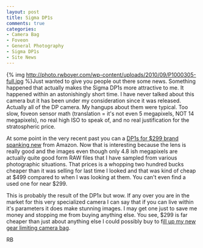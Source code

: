 ```yaml
---
layout: post
title: Sigma DP1s
comments: true
categories:
- Camera Bag
- Foveon
- General Photography
- Sigma DP1s
- Site News
---
```

{% img http://photo.rwboyer.com/wp-content/uploads/2010/09/P1000305-full.jpg %}Just wanted to give you people out there some news. Something happened that actually makes the Sigma DP1s more attractive to me. It happened within an astonishingly short time. I have never talked about this camera but it has been under my consideration since it was released. Actually all of the DP camera. My hangups about them were typical. Too slow, foveon sensor math (translation = it's not even 5 megapixels, NOT 14 megapixels), no real high ISO to speak of, and no real justification for the stratospheric price.

At some point in the very recent past you can a <a href="http://www.amazon.com/gp/redirect.html?ie=UTF8&amp;location=http%3A%2F%2Fwww.amazon.com%2Fgp%2Foffer-listing%2FB002RARGOO%3Fie%3DUTF8%26ref_%3Dsr_1_1_olp%26qid%3D1284830338%26sr%3D8-1%26condition%3Dnew&amp;tag=rbde-20&amp;linkCode=ur2&amp;camp=1789&amp;creative=390957" target="_blank">DP1s for $299 brand spanking new</a> from Amazon. Now that is interesting because the lens is really good and the images even though only 4.8 ish megapixels are actually quite good form RAW files that I have sampled from various photographic situations. That prices is a whopping two hundred bucks cheaper than it was selling for last time I looked and that was kind of cheap at $499 compared to when I was looking at them. You can't even find a used one for near $299.

This is probably the result of the DP1x but wow. If any over you are in the market for this very specialized camera I can say that if you can live within it's parameters it does make stunning images. I may get one just to save me money and stopping me from buying anything else. You see, $299 is far cheaper than just about anything else I could possibly buy to f<a href="http://photo.rwboyer.com/2010/09/13/another-money-saving-idea/">ill up my new gear limiting camera bag</a>.

RB